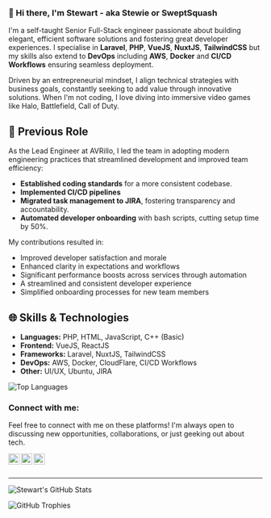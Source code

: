 ### 👋 Hi there, I'm Stewart - aka Stewie or SweptSquash 

I'm a self-taught Senior Full-Stack engineer passionate about building elegant, efficient software solutions and fostering great developer experiences. I specialise in **Laravel**, **PHP**, **VueJS**, **NuxtJS**, **TailwindCSS** but my skills also extend to **DevOps** including **AWS**, **Docker** and **CI/CD Workflows** ensuring seamless deployment.

Driven by an entrepreneurial mindset, I align technical strategies with business goals, constantly seeking to add value through innovative solutions. When I'm not coding, I love diving into immersive video games like Halo, Battlefield, Call of Duty.

## 🚀 Previous Role
As the Lead Engineer at AVRillo, I led the team in adopting modern engineering practices that streamlined development and improved team efficiency:  

- **Established coding standards** for a more consistent codebase.
- **Implemented CI/CD pipelines**
- **Migrated task management to JIRA**, fostering transparency and accountability.  
- **Automated developer onboarding** with bash scripts, cutting setup time by 50%.  

My contributions resulted in:
- Improved developer satisfaction and morale
- Enhanced clarity in expectations and workflows
- Significant performance boosts across services through automation
- A streamlined and consistent developer experience
- Simplified onboarding processes for new team members

## 🌐 Skills & Technologies
- **Languages:** PHP, HTML, JavaScript, C++ (Basic)
- **Frontend:** VueJS, ReactJS
- **Frameworks:** Laravel, NuxtJS, TailwindCSS
- **DevOps:** AWS, Docker, CloudFlare, CI/CD Workflows
- **Other:** UI/UX, Ubuntu, JIRA

![Top Languages](https://github-readme-stats.vercel.app/api/top-langs/?username=sweptsquash&layout=compact&theme=dark)

### Connect with me:
Feel free to connect with me on these platforms! I'm always open to discussing new opportunities, collaborations, or just geeking out about tech.

[<img align="left" alt="X (Formerly Twitter)" width="22px" src="https://cdn.simpleicons.org/x/000/fff" />][Twitter]
[<img align="left" alt="LinkedIn" width="22px" src="https://cdn.simpleicons.org/linkedin/000/fff" />][LinkedIn]
[<img align="left" alt="Twitch" width="22px" src="https://cdn.simpleicons.org/twitch/000/fff" />][Twitch]

<br />
<br />

---

![Stewart's GitHub Stats](https://github-readme-stats.vercel.app/api?username=sweptsquash&show=reviews,discussions_started,discussions_answered,prs_merged,prs_merged_percentage&show_icons=true&theme=dark)

![GitHub Trophies](https://github-profile-trophy.vercel.app/?username=sweptsquash&theme=darkhub)

[Twitter]: https://www.twitter.com/sweptsquash
[LinkedIn]: https://www.linkedin.com/in/sweptsquash/
[Twitch]: https://www.twitch.tv/sweptsquash
